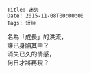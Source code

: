 
    Title: 迷失
    Date: 2015-11-08T00:00:00
    Tags: 短詩

名為「成長」的洪流，  
誰已身陷其中？  
消失已久的情感，  
何日才將再現？  

